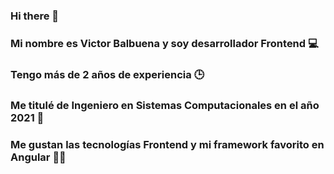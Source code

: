 ### Hi there 👋

### Mi nombre es Victor Balbuena y soy desarrollador Frontend 💻
### Tengo más de 2 años de experiencia 🕒
### Me titulé de Ingeniero en Sistemas Computacionales en el año 2021 📅
### Me gustan las tecnologías Frontend y mi framework favorito en Angular 🧑‍💻

<!--
**victorbalbuena/victorbalbuena** is a ✨ _special_ ✨ repository because its `README.md` (this file) appears on your GitHub profile.

Here are some ideas to get you started:

- 🔭 I’m currently working on ...
- 🌱 I’m currently learning ...
- 👯 I’m looking to collaborate on ...
- 🤔 I’m looking for help with ...
- 💬 Ask me about ...
- 📫 How to reach me: ...
- 😄 Pronouns: ...
- ⚡ Fun fact: ...
-->
